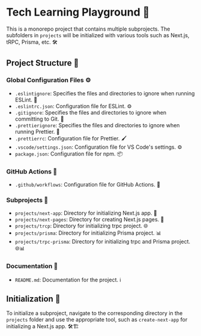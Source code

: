 # Tech Learning Playground 🚀

This is a monorepo project that contains multiple subprojects. The subfolders in `projects` will be initialized with various tools such as Next.js, tRPC, Prisma, etc. 🛠️

## Project Structure 📁

### Global Configuration Files ⚙️

- `.eslintignore`: Specifies the files and directories to ignore when running ESLint. 🚫
- `.eslintrc.json`: Configuration file for ESLint. ⚙️
- `.gitignore`: Specifies the files and directories to ignore when committing to Git. 🙈
- `.prettierignore`: Specifies the files and directories to ignore when running Prettier. 🧹
- `.prettierrc`: Configuration file for Prettier. 🖌️
- `.vscode/settings.json`: Configuration file for VS Code's settings. ⚙️
- `package.json`: Configuration file for npm. 📦

### GitHub Actions 🚀

- `.github/workflows`: Configuration file for GitHub Actions. 🤖

### Subprojects 📂

- `projects/next-app`: Directory for initializing Next.js app. 🚀
- `projects/next-pages`: Directory for creating Next.js pages. 📄
- `projects/trcp`: Directory for initializing trpc project. 🌐
- `projects/prisma`: Directory for initializing Prisma project. 📊
- `projects/trpc-prisma`: Directory for initializing trpc and Prisma project. 🌐📊

### Documentation 📖

- `README.md`: Documentation for the project. ℹ️

## Initialization 🚀

To initialize a subproject, navigate to the corresponding directory in the `projects` folder and use the appropriate tool, such as `create-next-app` for initializing a Next.js app. 🛠️🏗️
